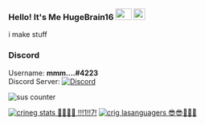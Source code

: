 ### Hello! It's Me HugeBrain16 <img src="https://cdn.frankerfacez.com/emoticon/410314/4" width=32 height=23> <img src="https://cdn.frankerfacez.com/emoticon/288271/2" width=23 height=23> 
i make stuff  
### Discord
Username: **mmm....#4223**  
Discord Server: [![Discord](https://img.shields.io/discord/794766440619049012?color=7389D8&label=Discord&logo=Discord&logoColor=6A7EC2)](https://discord.gg/qY23MPUayc)  
  
![sus counter](https://komarev.com/ghpvc/?username=HugeBrain16&color=brightgreen)  
  
[![crineg stats 😤😤😤😣 !!!1!!7!](https://github-readme-stats.vercel.app/api?username=HugeBrain16&show_icons=true&theme=vue-dark)](https://github.com/HugeBrain16) [![crig lasanguagers 😎😎🥵🥵🤯](https://github-readme-stats.vercel.app/api/top-langs/?username=HugeBrain16&layout=compact&theme=vue-dark&langs_count=10)](https://github.com/HugeBrain16)

